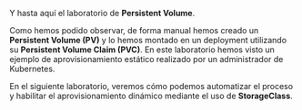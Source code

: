 Y hasta aquí el laboratorio de **Persistent Volume**.

Como hemos podido observar, de forma manual hemos creado un **Persistent Volume (PV)** y lo hemos montado en un deployment utilizando su **Persistent Volume Claim (PVC)**. En este laboratorio hemos visto un ejemplo de aprovisionamiento estático realizado por un administrador de Kubernetes.

En el siguiente laboratorio, veremos cómo podemos automatizar el proceso y habilitar el aprovisionamiento dinámico mediante el uso de **StorageClass**.